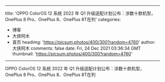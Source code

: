 
---
title: 'OPPO ColorOS 12 系统 2022 年 Q1 升级适配计划公布：涉数十款机型，OnePlus 8 Pro、OnePlus 8、OnePlus 8T在列'
categories: 
 - 博客
 - 大侠阿木
 - 首页
headimg: 'https://picsum.photos/400/300?random=4760'
author: 大侠阿木
comments: false
date: Fri, 24 Dec 2021 03:36:34 GMT
thumbnail: 'https://picsum.photos/400/300?random=4760'
---

<div>   
OPPO ColorOS 12 系统 2022 年 Q1 升级适配计划公布：涉数十款机型，OnePlus 8 Pro、OnePlus 8、OnePlus 8T在列  
</div>
            
